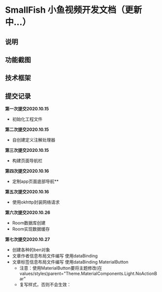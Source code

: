 # SmallFish 小鱼视频开发文档（更新中...）

## 说明

## 功能截图

## 技术框架

## 提交记录
**第一次提交2020.10.15**
- 初始化工程文件

**第二次提交2020.10.15**
- 自创建定义注解处理器

**第三次提交2020.10.15**
- 构建页面导航栏

**第四次提交2020.10.16**
- 定制app页面底部导航**

**第五次提交2020.10.16**
- 使用okhttp封装网络请求

**第六次提交2020.10.26**
- Room数据库创建
- Room实现数据缓存

**第七次提交2020.10.27**
- 创建各种的ben对象
- 文章作者信息布局文件编写 使用dataBinding
- 文章标签信息布局文件编写 使用dataBinding MaterialButton
  - 注意：使用MaterialButton要将主题修改(在values/styles)parent="Theme.MaterialComponents.Light.NoActionBar"
  - 复写样式，否则不会生效：<!--复写样式--><style name="materialButton" parent="Widget.MaterialComponents.Button">
- 文章评论区域布局编写 使用dataBinding
- 互动区域布局文件编写 使用dataBinding
- 图片动态布局编写，不使用dataBinding,自己写一个类来设置图片大小
- 创建像素工具类PixUtils,dp2px,获取屏幕宽度、获取屏幕高度
